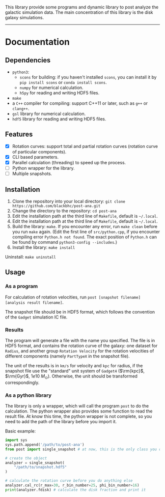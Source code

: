 This library provide some programs and dynamic library to post analyze the galactic simulation data.
The main concentration of this library is the disk galaxy simulations.

---
# Documentation

## Dependencies
- `python3`:
    - `scons` for building: if you haven't installed `scons`, you can install it by `pip install scons`
    or `conda install scons`.
    - `numpy` for numerical calculation.
    - `h5py` for reading and writing HDF5 files.
- `make`
- a `C++` compiler for compiling: support C++11 or later, such as `g++` or `clang++`.
- `gsl` library for numerical calculation.
- `hdf5` library for reading and writing HDF5 files.

## Features
- [x] Rotation curves: support total and partial rotation curves (rotation curve of particular components).
- [x] CLI based parameters.
- [x] Parallel calculation (threading) to speed up the process.
- [ ] Python wrapper for the library.
- [ ] Multiple snapshots.

## Installation
1. Clone the repository into your local directory: `git clone https://github.com/blackbhc/post-ana.git`
2. Change the directory to the repository: `cd post-ana`
3. Edit the installation path at the third line of `Makefile`, default is `~/.local`.
4. Edit the installation path at the third line of `Makefile`, default is `~/.local`.
5. Build the library: `make`. If you encounter any error, run `make clean` before you run `make` again.
(Edit the first line of `src/python.cpp`, if you encounter compiling error `Python.h not found`. The exact 
position of `Python.h` can be found by command `python3-config --includes`.)
6. Install the library: `make install`

Uninstall: `make uninstall`

## Usage
### As a program
For calculation of rotation velocities, run `post [snapshot filename] [analysis result filename]`.

The snapshot file should be in HDF5 format, which follows the convention of the `Gadget` simulation IC file. 

### Results
The program will generate a file with the name you specified. The file is in HDF5 format, and contains the 
rotation curve of the galaxy: one dataset for `Radius`, and another group `Rotation Velocity` for the rotation 
velocities of different components (namely `PartTypeX` in the snapshot file).

The unit of the results is in `km/s` for velocity and `kpc` for radius, if the snapshot file use the "standard"
unit system of `Gadget4` ($\rm{kpc}$, $\rm{Gyr}$, $1e10\ M_\odot$). Otherwise, the unit should be transformed
correspondingly.

### As a python library
The library is only a wrapper, which will call the program `post` to do the calculation. The python wrapper 
also provides some function to read the result file. At know this time, the python wrapper is not complete, 
so you need to add the path of the library before you import it.

Basic example:
```python
import sys
sys.path.append('/path/to/post-ana')
from post import single_snapshot # at now, this is the only class you can use

# create the object
analyzer = single_snapshot(
    "/path/to/snapshot.hdf5"
)

# calculate the rotation curve before you do anything else
analyzer.cal_rc(r_max=30, r_bin_number=25, phi_bin_number=16)
print(analyzer.fdisk) # calculate the disk fraction and print it

```

